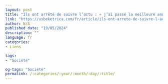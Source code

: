 ```yaml
---
layout: post
title: "Ils ont arrêté de suivre l’actu : « j’ai passé la meilleure année de ma vie »"
link: "https://usbeketrica.com/fr/article/ils-ont-arrete-de-suivre-l-actu-j-ai-passe-la-meilleure-annee-de-ma-vie"
author: N/A
published_date: "19/05/2024"
description: ""
language: fr
categories:
- Liens

tags:
- "Société"

og-tags: "Société"
permalink: /:categories/:year/:month/:day/:title/
---
```

